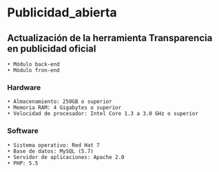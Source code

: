 # **Publicidad_abierta**
## Actualización de la herramienta Transparencia en publicidad oficial

```
• Módulo back-end
• Módulo fron-end
```
### Hardware
```
• Almacenamiento: 250GB o superior 
• Memoria RAM: 4 Gigabytes o superior
• Velocidad de procesador: Intel Core 1.3 a 3.0 GHz o superior
```
### Software
```
• Sistema operativo: Red Hat 7
• Base de datos: MySQL (5.7)
• Servidor de aplicaciones: Apache 2.0
• PHP: 5.5
```
